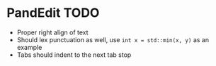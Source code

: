 # PandEdit TODO

- Proper right align of text
- Should lex punctuation as well, use `int x = std::min(x, y)` as an example
- Tabs should indent to the next tab stop
